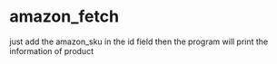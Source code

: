 # amazon_fetch
just add the amazon_sku in the id field then the program will print the information of product
